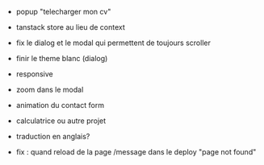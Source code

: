 - popup "telecharger mon cv"
- tanstack store au lieu de context
- fix le dialog et le modal qui permettent de toujours scroller
- finir le theme blanc (dialog)
- responsive
- zoom dans le modal
- animation du contact form
- calculatrice ou autre projet
- traduction en anglais?

- fix : quand reload de la page /message dans le deploy "page not found"
